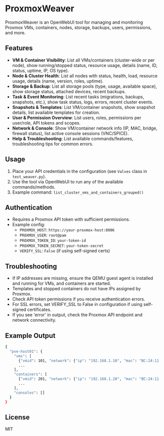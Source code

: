 # ProxmoxWeaver

ProxmoxWeaver is an OpenWebUI tool for managing and monitoring Proxmox VMs, containers, nodes, storage, backups, users, permissions, and more.

## Features

- **VM & Container Visibility**: List all VMs/containers (cluster-wide or per node), show running/stopped status, resource usage, details (name, ID, status, uptime, IP, OS type).
- **Node & Cluster Health**: List all nodes with status, health, load, resource usage, details (name, version, roles, uptime).
- **Storage & Backup**: List all storage pools (type, usage, available space), show storage status, attached devices, recent backups.
- **Task & Event Monitoring**: List recent tasks (migrations, backups, snapshots, etc.), show task status, logs, errors, recent cluster events.
- **Snapshots & Templates**: List VM/container snapshots, show snapshot details, list available templates for creation.
- **User & Permission Overview**: List users, roles, permissions per user/role, API tokens and scopes.
- **Network & Console**: Show VM/container network info (IP, MAC, bridge, firewall status), list active console sessions (VNC/SPICE).
- **Help & Troubleshooting**: List available commands/features, troubleshooting tips for common errors.

## Usage

1. Place your API credentials in the configuration (see `Valves` class in `test_weaver.py`).
2. Use the tool via OpenWebUI to run any of the available commands/methods.
3. Example command: `list_cluster_vms_and_containers_grouped()`

## Authentication

- Requires a Proxmox API token with sufficient permissions.
- Example config:
  - `PROXMOX_HOST`: `https://your-proxmox-host:8006`
  - `PROXMOX_USER`: `root@pam`
  - `PROXMOX_TOKEN_ID`: `your-token-id`
  - `PROXMOX_TOKEN_SECRET`: `your-token-secret`
  - `VERIFY_SSL`: `False` (if using self-signed certs)

## Troubleshooting

- If IP addresses are missing, ensure the QEMU guest agent is installed and running for VMs, and containers are started.
- Templates and stopped containers do not have IPs assigned by Proxmox.
- Check API token permissions if you receive authentication errors.
- For SSL errors, set VERIFY_SSL to False in configuration if using self-signed certificates.
- If you see 'error' in output, check the Proxmox API endpoint and network connectivity.

## Example Output

```bash
{
  "pve-host01": {
    "vms": [
      {"vmid": 101, "network": {"ip": "192.168.1.10", "mac": "BC:24:11:XX:XX:XX", "bridge": "vmbr0", "firewall": false}},
      ...
    ],
    "containers": [
      {"vmid": 201, "network": {"ip": "192.168.1.20", "mac": "BC:24:11:YY:YY:YY", "bridge": "vmbr0", "firewall": false}},
      ...
    ],
    "consoles": []
  }
}
```

## License

MIT

